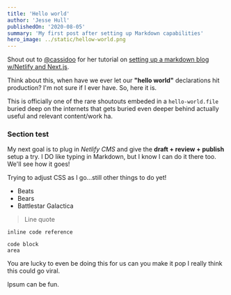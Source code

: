 ```yaml
---
title: 'Hello world'
author: 'Jesse Hull'
publishedOn: '2020-08-05'
summary: 'My first post after setting up Markdown capabilities'
hero_image: ../static/hellow-world.png
---
```


Shout out to [@cassidoo](https://twitter.com/cassidoo) for her tutorial on [setting up a markdown blog w/Netlify and Next.js](https://www.netlify.com/blog/2020/05/04/building-a-markdown-blog-with-next-9.4-and-netlify/).

Think about this, when have we ever let our **"hello world"** declarations hit production? I'm not sure if I ever have. So, here it is.

This is officially one of the rare shoutouts embeded in a `hello-world.file` buried deep on the internets that gets buried even deeper behind actually useful and relevant content/work ha.

### Section test

My next goal is to plug in _Netlify CMS_ and give the **draft + review + publish** setup a try. I DO like typing in Markdown, but I know I can do it there too. We'll see how it goes!

Trying to adjust CSS as I go...still other things to do yet!

- Beats
- Bears
- Battlestar Galactica

> Line quote

`inline code reference`

```
code block
area
```

You are lucky to even be doing this for us can you make it pop I really think this could go viral.

Ipsum can be fun.
